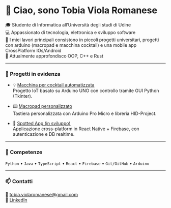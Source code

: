 # 👋 Ciao, sono Tobia Viola Romanese

🎓 Studente di Informatica all’Università degli studi di Udine  
💻 Appassionato di tecnologia, elettronica e sviluppo software  
🔧 I miei lavori principali consistono in piccoli progetti universitari, progetti con arduino (macropad e macchina cocktail) e una mobile app CrossPlatform IOs/Android  
🌱 Attualmente approfondisco OOP, C++ e Rust

---

### 🧩 Progetti in evidenza

- 💡 [Macchina per cocktail automatizzata](https://github.com/Aibot-19/cocktail-machine)  
  Progetto IoT basato su Arduino UNO con controllo tramite GUI Python (Tkinter).

- ⌨️ [Macropad personalizzato](https://github.com/Aibot-19/macropad)  
  Tastiera personalizzata con Arduino Pro Micro e libreria HID-Project.

- 📱 [Spotted App (in sviluppo)](https://github.com/Aibot-19/spotted)  
  Applicazione cross-platform in React Native + Firebase, con autenticazione e DB realtime.

---

### 🧠 Competenze
`Python` • `Java` • `TypeScript` • `React` • `Firebase` • `Git/GitHub` • `Arduino`

---

### 📫 Contatti
📧 [tobia.violaromanese@gmail.com](mailto:tobia.violaromanese@gmail.com)  
🔗 [LinkedIn](https://www.linkedin.com/in/tuo-profilo)
